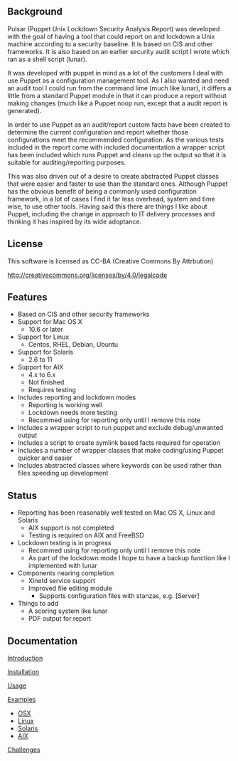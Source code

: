 Background
----------

Pulsar (Puppet Unix Lockdown Security Analysis Report) was developed with the
goal of having a tool that could report on and lockdown a Unix machine according
to a security baseline. It is based on CIS and other frameworks. It is also based
on an earlier security audit script I wrote which ran as a shell script (lunar).

It was developed with puppet in mind as a lot of the customers I deal with use
Puppet as a configuration management tool. As I also wanted and need an audit
tool I could run from the command lime (much like lunar), it differs a little
from a standard Puppet module in that it can produce a report without making
changes (much like a Puppet noop run, except that a audit report is generated).

In order to use Puppet as an audit/report custom facts have been created to
determine the current configuration and report whether those configurations
meet the recommended configuration. As the various tests included in the report
come with included documentation a wrapper script has been included which runs
Puppet and cleans up the output so that it is suitable for auditing/reporting
purposes.

This was also driven out of a desire to create abstracted Puppet classes that
were easier and faster to use than the standard ones. Although Puppet has the
obvious benefit of being a commonly used configuration framework, in a lot of
cases I find it far less overhead, system and time wise, to use other tools.
Having said this there are things I like about Puppet, including the change in
approach to IT delivery processes and thinking it has inspired by its wide
adoptance.

License
-------

This software is licensed as CC-BA (Creative Commons By Attrbution)

http://creativecommons.org/licenses/by/4.0/legalcode

Features
--------

- Based on CIS and other security frameworks
- Support for Mac OS X
  - 10.6 or later
- Support for Linux
  - Centos, RHEL, Debian, Ubuntu
- Support for Solaris
  - 2.6 to 11
- Support for AIX
  - 4.x to 6.x
  - Not finished
  - Requires testing
- Includes reporting and lockdown modes
  - Reporting is working well
  - Lockdown needs more testing
  - Recommed using for reporting only until I remove this note
- Includes a wrapper script to run puppet and exclude debug/unwanted output
- Includes a script to create symlink based facts required for operation
- Includes a number of wrapper classes that make coding/using Puppet quicker and easier
- Includes abstracted classes where keywords can be used rather than files speeding up development

Status
------

- Reporting has been reasonably well tested on Mac OS X, Linux and Solaris
  - AIX support is not completed
  - Testing is required on AIX and FreeBSD
- Lockdown testing is in progress
  - Recommed using for reporting only until I remove this note
  - As part of the lockdown mode I hope to have a backup function like I implemented with lunar
- Components nearing completion
  - Xinetd service support
  - Improved file editing module
    - Supports configuration files with stanzas, e.g. [Server]
- Things to add
  - A scoring system like lunar
  - PDF output for report


Documentation
-------------

[Introduction](https://github.com/lateralblast/pulsar/wiki/1.-Introduction)

[Installation](https://github.com/lateralblast/pulsar/wiki/2.-Installation)

[Usage](https://github.com/lateralblast/pulsar/wiki/3.-Usage)

[Examples](https://github.com/lateralblast/pulsar/wiki/4.-Examples)
- [OSX](https://github.com/lateralblast/pulsar/wiki/4.1.-OSX)
- [Linux](https://github.com/lateralblast/pulsar/wiki/4.2.-Linux)
- [Solaris](https://github.com/lateralblast/pulsar/wiki/4.3.-Solaris)
- [AIX](https://github.com/lateralblast/pulsar/wiki/4.4.-AIX)

[Challenges](https://github.com/lateralblast/pulsar/wiki/5.-Challenges)


